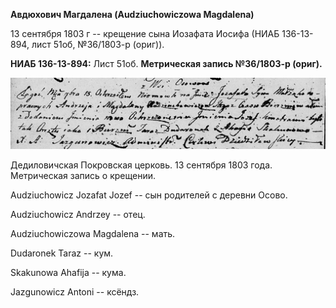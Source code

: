 **Авдюхович Магдалена (Audziuchowiczowa Magdalena)**

13 сентября 1803 г -- крещение сына Иозафата Иосифа (НИАБ 136-13-894,
лист 51об, №36/1803-р (ориг)).

**НИАБ 136-13-894:** Лист 51об. **Метрическая запись №36/1803-р
(ориг).**

![](./media/88fde7853116ad0112afd03dfbab0cf41d352822.png)

Дедиловичская Покровская церковь. 13 сентября 1803 года. Метрическая
запись о крещении.

Audziuchowicz Jozafat Jozef -- сын родителей с деревни Осовo.

Audziuchowicz Andrzey -- отец.

Audziuchowiczowa Magdalena -- мать.

Dudaronek Taraz -- кум.

Skakunowa Ahafija -- кума.

Jazgunowicz Antoni -- ксёндз.

